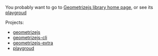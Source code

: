 You probably want to go to [Geometrizejs library home page](geometrizejs), or see its [playgroud](playground) 

Projects:

 * [geometrizejs](geometrizejs)
 * [geometrizejs-cli](geometrizejs-cli)
 * [geometrizejs-extra](geometrizejs-extra)
 * [playgroud](playground) 